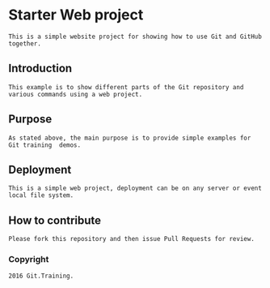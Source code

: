 # Starter Web project
	This is a simple website project for showing how to use Git and GitHub together.
## Introduction
	This example is to show different parts of the Git repository and various commands using a web project.
## Purpose
	As stated above, the main purpose is to provide simple examples for Git training  demos.
## Deployment
	This is a simple web project, deployment can be on any server or event local file system.
## How to contribute
	Please fork this repository and then issue Pull Requests for review.
### Copyright 
	2016 Git.Training.